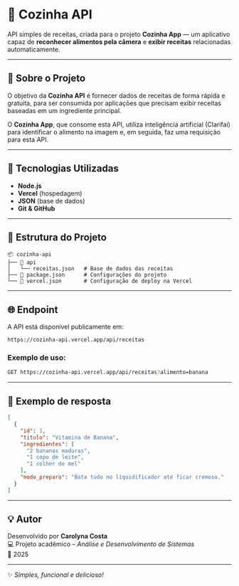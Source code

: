 # 🍳 Cozinha API

API simples de receitas, criada para o projeto **Cozinha App** — um aplicativo capaz de **reconhecer alimentos pela câmera** e **exibir receitas** relacionadas automaticamente.

---

## 🧩 Sobre o Projeto

O objetivo da **Cozinha API** é fornecer dados de receitas de forma rápida e gratuita, para ser consumida por aplicações que precisam exibir receitas baseadas em um ingrediente principal.

O **Cozinha App**, que consome esta API, utiliza inteligência artificial (Clarifai) para identificar o alimento na imagem e, em seguida, faz uma requisição para esta API.

---

## 🚀 Tecnologias Utilizadas

- **Node.js**
- **Vercel** (hospedagem)
- **JSON** (base de dados)
- **Git & GitHub**

---

## 📁 Estrutura do Projeto

```
📦 cozinha-api
├── 📂 api
│   └── receitas.json   # Base de dados das receitas
├── 📄 package.json      # Configurações do projeto
└── 📄 vercel.json       # Configuração de deploy na Vercel
```

---

## 🌐 Endpoint

A API está disponível publicamente em:

```
https://cozinha-api.vercel.app/api/receitas
```

### Exemplo de uso:
```bash
GET https://cozinha-api.vercel.app/api/receitas?alimento=banana
```

---

## 🧠 Exemplo de resposta

```json
[
  {
    "id": 1,
    "titulo": "Vitamina de Banana",
    "ingredientes": [
      "2 bananas maduras",
      "1 copo de leite",
      "1 colher de mel"
    ],
    "modo_preparo": "Bata tudo no liquidificador até ficar cremoso."
  }
]
```

---

## 💡 Autor

Desenvolvido por **Carolyna Costa**  
💻 Projeto acadêmico – *Análise e Desenvolvimento de Sistemas*  
📅 2025

---
✨ *Simples, funcional e delicioso!*
